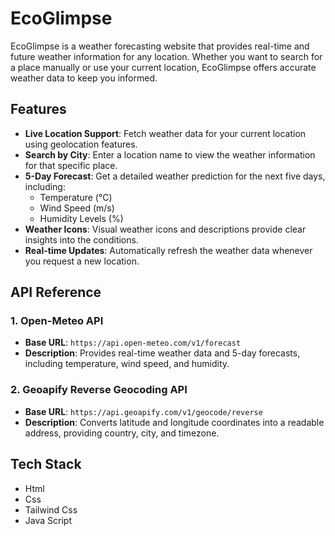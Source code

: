 
# EcoGlimpse

EcoGlimpse is a weather forecasting website that provides real-time and future weather information for any location. Whether you want to search for a place manually or use your current location, EcoGlimpse offers accurate weather data to keep you informed.




## Features

- **Live Location Support**: Fetch weather data for your current location using geolocation features.
- **Search by City**: Enter a location name to view the weather information for that specific place.
- **5-Day Forecast**: Get a detailed weather prediction for the next five days, including:
  - Temperature (°C)
  - Wind Speed (m/s)
  - Humidity Levels (%)
- **Weather Icons**: Visual weather icons and descriptions provide clear insights into the conditions.
- **Real-time Updates**: Automatically refresh the weather data whenever you request a new location.

## API Reference

### 1. **Open-Meteo API**
   - **Base URL**: `https://api.open-meteo.com/v1/forecast`
   - **Description**: Provides real-time weather data and 5-day forecasts, including temperature, wind speed, and humidity.

   
### 2. **Geoapify Reverse Geocoding API**
   - **Base URL**: `https://api.geoapify.com/v1/geocode/reverse`
   - **Description**: Converts latitude and longitude coordinates into a readable address, providing country, city, and timezone.

## Tech Stack

- Html
- Css
- Tailwind Css
- Java Script



